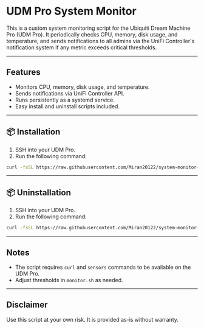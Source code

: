 # UDM Pro System Monitor

This is a custom system monitoring script for the Ubiquiti Dream Machine Pro (UDM Pro). It periodically checks CPU, memory, disk usage, and temperature, and sends notifications to all admins via the UniFi Controller's notification system if any metric exceeds critical thresholds.

---

## Features

- Monitors CPU, memory, disk usage, and temperature.
- Sends notifications via UniFi Controller API.
- Runs persistently as a systemd service.
- Easy install and uninstall scripts included.

---

## 📦 Installation

1. SSH into your UDM Pro.
2. Run the following command:

```bash
curl -fsSL https://raw.githubusercontent.com/Miran20122/system-monitor-udm-pro/refs/heads/main/install.sh | sh
```

---

## 📦 Uninstallation

1. SSH into your UDM Pro.
2. Run the following command:

```bash
curl -fsSL https://raw.githubusercontent.com/Miran20122/system-monitor-udm-pro/refs/heads/main/uninstall.sh | sh
```

---

## Notes

- The script requires `curl` and `sensors` commands to be available on the UDM Pro.
- Adjust thresholds in `monitor.sh` as needed.

---

## Disclaimer

Use this script at your own risk. It is provided as-is without warranty.
